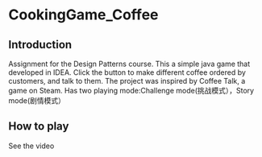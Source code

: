 # CookingGame_Coffee
## Introduction
Assignment for the Design Patterns course. This a simple java game that developed in IDEA. Click the button to make different coffee ordered by customers, and talk to them.
The project was inspired by Coffee Talk, a game on Steam.
Has two playing mode:Challenge mode(挑战模式），Story mode(剧情模式）

## How to play 
See the video 

